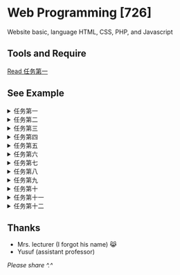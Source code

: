 # Web Programming [726]
Website basic, language HTML, CSS, PHP, and Javascript

## Tools and Require
[Read 任务第一](https://github.com/Dhn-nys/web1/tree/main/1.%20%E4%BB%BB%E5%8A%A1%E7%AC%AC%E4%B8%80)

## See Example
<details>
  <summary>任务第一</summary>
  <p>
  <ul>
    <li>Tools, Require, and alternative</li>
  </ul>
  </p>
</details>

<details>
  <summary>任务第二</summary>
  <p>
  <ul>
    <li>Examples of using HTML scripts</li>
    <li>Example of a script using HTML tags</li>
    <li>Example of Making Tables Using HTML</li>
    <li>Use of Cellpadding & Cellspacing</li>
    <li>Use of Colspan and Rowspan</li>
    <li>Task</li>
  </ul>
  </p>
</details>

<details>
  <summary>任务第三</summary>
  <p>
  <ul>
    <li>PHP script example</li>
    <li>Variable</li>
    <li>Data Type</li>
    <li>Example of a constant and comment</li>
    <li>Task</li>
  </ul>
  </p>
</details>

<details>
  <summary>任务第四</summary>
  <p>
  <ul>
    <li>Arithmetic Operators</li>
    <li>Operator Comparison</li>
    <li>Logical Operators</li>
    <li>String Operator</li>
    <li>Task</li>
  </ul>
  </p>
</details>

<details>
  <summary>任务第五</summary>
  <p>
  <ul>
    <li>Example Form</li>
    <li>Metode Get Proses</li>
    <li><del>Metode Post Proses</del></li>
    <li><del>Task</del></li>
  </ul>
  </p>
</details>

<details>
  <summary>任务第六</summary>
  <p>
  <ul>
    <li>Unknow</li>
  </ul>
  </p>
</details>

<details>
  <summary>任务第七</summary>
  <p>
  <ul>
    <li>Unknow</li>
  </ul>
  </p>
</details>

<details>
  <summary>任务第八</summary>
  <p>
  <ul>
    <li>Unknow</li>
  </ul>
  </p>
</details>

<details>
  <summary>任务第九</summary>
  <p>
  <ul>
    <li>Unknow</li>
  </ul>
  </p>
</details>

<details>
  <summary>任务第十</summary>
  <p>
  <ul>
    <li>Unknow</li>
  </ul>
  </p>
</details>

<details>
  <summary>任务第十一</summary>
  <p>
  <ul>
    <li>Unknow</li>
  </ul>
  </p>
</details>

<details>
  <summary>任务第十二</summary>
  <p>
  <ul>
    <li>Unknow</li>
  </ul>
  </p>
</details>

## Thanks
- Mrs. lecturer (I forgot his name) 😹 
- Yusuf (assistant professor)

<i>Please share ^.^</i>
